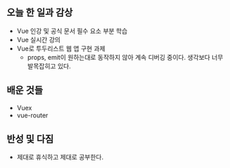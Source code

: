 ## 오늘 한 일과 감상
- Vue 인강 및 공식 문서 필수 요소 부분 학습
- Vue 실시간 강의
- Vue로 투두리스트 웹 앱 구현 과제
  - props, emit이 원하는대로 동작하지 않아 계속 디버깅 중이다. 생각보다 너무 발목잡히고 있다.

## 배운 것들
- Vuex
- vue-router

## 반성 및 다짐

- 제대로 휴식하고 제대로 공부한다.
